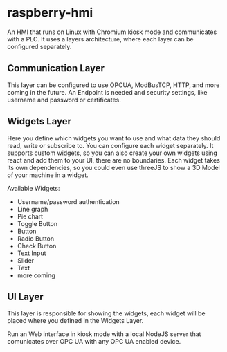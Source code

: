 # raspberry-hmi

An HMI that runs on Linux with Chromium kiosk mode and communicates with a PLC.
It uses a layers architecture, where each layer can be configured separately. 

## Communication Layer

This layer can be configured to use OPCUA, ModBusTCP, HTTP, and more coming in the future.
An Endpoint is needed and security settings, like username and password or certificates.

## Widgets Layer

Here you define which widgets you want to use and what data they should read, write or subscribe to. You can configure each widget separately. It supports custom widgets, so you can also create your own widgets using react and add them to your UI, there are no boundaries. Each widget takes its own dependencies, so you could even use threeJS to show a 3D Model of your machine in a widget. 

Available Widgets:

- Username/password authentication
- Line graph
- Pie chart
- Toggle Button
- Button
- Radio Button
- Check Button
- Text Input
- Slider
- Text
- more coming

## UI Layer

This layer is responsible for showing the widgets, each widget will be placed where you defined in the Widgets Layer.

Run an Web interface in kiosk mode with a local NodeJS server that comunicates over OPC UA with any OPC UA enabled device.
